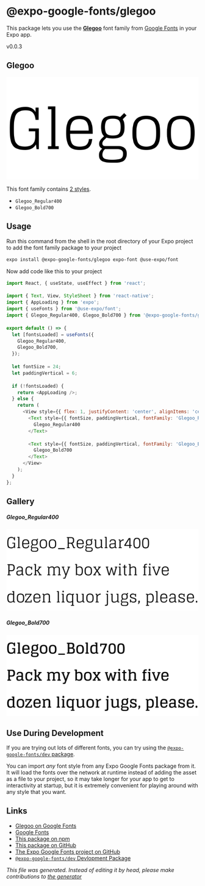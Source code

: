 # @expo-google-fonts/glegoo

This package lets you use the [**Glegoo**](https://fonts.google.com/specimen/Glegoo) font family from [Google Fonts](https://fonts.google.com/) in your Expo app.

v0.0.3

## Glegoo

![Glegoo](./font-family.png)

This font family contains [2 styles](#gallery).

- `Glegoo_Regular400`
- `Glegoo_Bold700`

## Usage

Run this command from the shell in the root directory of your Expo project to add the font family package to your project
```sh
expo install @expo-google-fonts/glegoo expo-font @use-expo/font
```

Now add code like this to your project
```js
import React, { useState, useEffect } from 'react';

import { Text, View, StyleSheet } from 'react-native';
import { AppLoading } from 'expo';
import { useFonts } from '@use-expo/font';
import { Glegoo_Regular400, Glegoo_Bold700 } from '@expo-google-fonts/glegoo';

export default () => {
  let [fontsLoaded] = useFonts({
    Glegoo_Regular400,
    Glegoo_Bold700,
  });

  let fontSize = 24;
  let paddingVertical = 6;

  if (!fontsLoaded) {
    return <AppLoading />;
  } else {
    return (
      <View style={{ flex: 1, justifyContent: 'center', alignItems: 'center' }}>
        <Text style={{ fontSize, paddingVertical, fontFamily: 'Glegoo_Regular400' }}>
          Glegoo_Regular400
        </Text>

        <Text style={{ fontSize, paddingVertical, fontFamily: 'Glegoo_Bold700' }}>
          Glegoo_Bold700
        </Text>
      </View>
    );
  }
};

```

## Gallery

##### Glegoo_Regular400
![Glegoo_Regular400](./91a94e2b397503a978c0e061d4d1f39323e741fd649d6f743538a8d947cc1f13.ttf.png)

##### Glegoo_Bold700
![Glegoo_Bold700](./32ba529e1df310b4629e2a4b94b577e8d2b995647f1b0b02b97cbc401c43100c.ttf.png)


## Use During Development

If you are trying out lots of different fonts, you can try using the [`@expo-google-fonts/dev` package](https://github.com/expo/google-fonts/tree/master/font-packages/dev#readme).

You can import *any* font style from any Expo Google Fonts package from it. It will load the fonts
over the network at runtime instead of adding the asset as a file to your project, so it may take longer
for your app to get to interactivity at startup, but it is extremely convenient
for playing around with any style that you want.

## Links

- [Glegoo on Google Fonts](https://fonts.google.com/specimen/Glegoo)
- [Google Fonts](https://fonts.google.com/)
- [This package on npm](https://www.npmjs.com/package/@expo-google-fonts/glegoo)
- [This package on GitHub](https://github.com/expo/google-fonts/tree/master/font-packages/glegoo)
- [The Expo Google Fonts project on GitHub](https://github.com/expo/google-fonts)
- [`@expo-google-fonts/dev` Devlopment Package](https://github.com/expo/google-fonts/tree/master/font-packages/dev)


*This file was generated. Instead of editing it by head, please make contributions to [the generator](https://github.com/expo/google-fonts/tree/master/packages/generator)*
